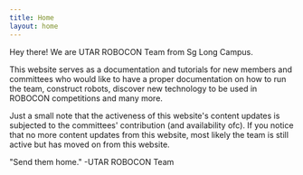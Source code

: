 ```yaml
---
title: Home
layout: home
---
```


Hey there! We are UTAR ROBOCON Team from Sg Long Campus.

This website serves as a documentation and tutorials for new members and committees who would like to have a proper documentation on how to run the team, construct robots, discover new technology to be used in ROBOCON competitions and many more.

Just a small note that the activeness of this website's content updates is subjected to the committees' contribution (and availability ofc). If you notice that no more content updates from this website, most likely the team is still active but has moved on from this website.

"Send them home." -UTAR ROBOCON Team
